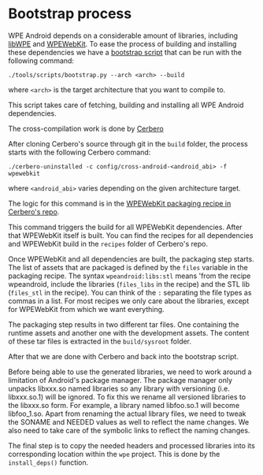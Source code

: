 #  Bootstrap process

WPE Android depends on a considerable amount of libraries,
including [libWPE](https://github.com/WebPlatformForEmbedded/libwpe) and
[WPEWebKit](https://github.com/WebPlatformForEmbedded/WPEWebKit). To ease
the process of building and installing these dependencies we have a
[bootstrap script](../tools/scripts/bootstrap.py) that can be run with the following command:

`./tools/scripts/bootstrap.py --arch <arch> --build`

where `<arch>` is the target architecture that you want to compile to.

This script takes care of fetching, building and installing all WPE Android dependencies.

The cross-compilation work is done by [Cerbero](https://github.com/Igalia/cerbero)

After cloning Cerbero's source through git in the `build` folder, the process starts with
the following Cerbero command:

`./cerbero-uninstalled -c config/cross-android-<android_abi> -f wpewebkit`

where `<android_abi>` varies depending on the given architecture target.

The logic for this command is in the
[WPEWebKit packaging recipe in Cerbero's repo](https://github.com/Igalia/cerbero/blob/wpe-android/packages/wpewebkit.package).

This command triggers the build for all WPEWebKit dependencies. After that WPEWebKit itself
is built. You can find the recipes for all dependencies and WPEWebKit build in the
`recipes` folder of Cerbero's repo.

Once WPEWebKit and all dependencies are built, the packaging step starts.
The list of assets that are packaged is defined by the `files` variable in the packaging recipe.
The syntax `wpeandroid:libs:stl` means 'from the recipe wpeandroid, include the libraries
(`files_libs` in the recipe) and the STL lib (`files_stl` in the recipe).
You can think of the `:` separating the file types as commas in a list. For most recipes
we only care about the libraries, except for WPEWebKit from which we want everything.

The packaging step results in two different tar files. One containing the runtime assets
and another one with the development assets. The content of these tar files is extracted
in the `build/sysroot` folder.

After that we are done with Cerbero and back into the bootstrap script.

Before being able to use the generated libraries, we need to work around a limitation of
Android's package manager. The package manager only unpacks libxxx.so named libraries so
any library with versioning (i.e. libxxx.so.1) will be ignored. To fix this we rename all
versioned libraries to the libxxx.so form. For example, a library named libfoo.so.1 will
become libfoo_1.so. Apart from renaming the actual library files, we need to tweak the
SONAME and NEEDED values as well to reflect the name changes. We also need to take care of
the symbolic links to reflect the naming changes.

The final step is to copy the needed headers and processed libraries into its corresponding
location within the `wpe` project. This is done by the `install_deps()` function.
